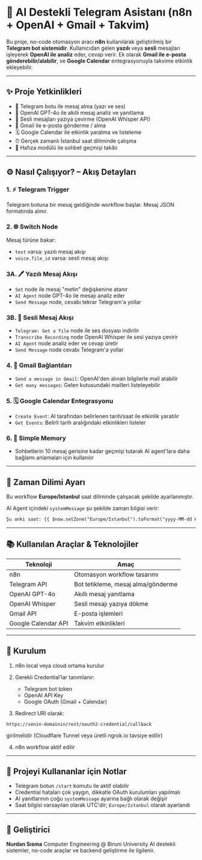 # 🤖 AI Destekli Telegram Asistanı (n8n + OpenAI + Gmail + Takvim)

Bu proje, no-code otomasyon aracı **n8n** kullanılarak geliştirilmiş bir **Telegram bot sistemidir**. Kullanıcıdan gelen **yazılı** veya **sesli** mesajları işleyerek **OpenAI ile analiz** eder, cevap verir. Ek olarak **Gmail ile e-posta gönderebilir/alabilir**, ve **Google Calendar** entegrasyonuyla takvime etkinlik ekleyebilir.

---

## ✨ Proje Yetkinlikleri

* 📢 Telegram botu ile mesaj alma (yazı ve ses)
* 🧠 OpenAI GPT-4o ile akıllı mesaj analiz ve yanıtlama
* 🎤 Sesli mesajları yazıya çevirme (OpenAI Whisper API)
* 📧 Gmail ile e-posta gönderme / alma
* 🗓️ Google Calendar ile etkinlik yaratma ve listeleme
* ⏰ Gerçek zamanlı İstanbul saat diliminde çalışma
* 🧳 Hafıza modülü ile sohbet geçmişi takibi

---

## ⚙️ Nasıl Çalışıyor? – Akış Detayları

### 1. ⚡️ Telegram Trigger

Telegram botuna bir mesaj geldiğinde workflow başlar. Mesaj JSON formatında alınır.

### 2. 🌐 Switch Node

Mesaj türüne bakar:

* `text` varsa: yazılı mesaj akışı
* `voice.file_id` varsa: sesli mesaj akışı

### 3A. 🖊️ Yazılı Mesaj Akışı

* `Set` node ile mesaj "metin" değişkenine atanır
* `AI Agent` node GPT-4o ile mesajı analiz eder
* `Send Message` node, cevabı tekrar Telegram'a yollar

### 3B. 🎤 Sesli Mesaj Akışı

* `Telegram: Get a file` node ile ses dosyası indirilir
* `Transcribe Recording` node OpenAI Whisper ile sesi yazıya çevirir
* `AI Agent` node analiz eder ve cevap üretir
* `Send Message` node cevabı Telegram'a yollar

### 4. 📧 Gmail Bağlantıları

* `Send a message in Gmail`: OpenAI'den alınan bilgilerle mail atabilir
* `Get many messages`: Gelen kutusundaki mailleri listeleyebilir

### 5. 🗓️ Google Calendar Entegrasyonu

* `Create Event`: AI tarafından belirlenen tarih/saat ile etkinlik yaratılır
* `Get Events`: Belirli tarih aralığındaki etkinlikleri listeler

### 6. 🧣 Simple Memory

* Sohbetlerin 10 mesaj gerisine kadar geçmişi tutarak AI agent'lara daha bağlamı anlamaları için kullanılır

---

## 📅 Zaman Dilimi Ayarı

Bu workflow **Europe/Istanbul** saat diliminde çalışacak şekilde ayarlanmıştır.

AI Agent içindeki `systemMessage` şu şekilde zaman bilgisi verir:

```txt
Şu anki saat: {{ $now.setZone("Europe/Istanbul").toFormat("yyyy-MM-dd HH:mm:ss") }}
```

---

## 📚 Kullanılan Araçlar & Teknolojiler

| Teknoloji           | Amaç                               |
| ------------------- | ---------------------------------- |
| n8n                 | Otomasyon workflow tasarımı        |
| Telegram API        | Bot tetikleme, mesaj alma/gönderme |
| OpenAI GPT-4o       | Akıllı mesaj yanıtlama             |
| OpenAI Whisper      | Sesli mesajı yazıya dökme          |
| Gmail API           | E-posta işlemleri                  |
| Google Calendar API | Takvim etkinlikleri                |

---

## 🚀 Kurulum

1. n8n local veya cloud ortama kurulur
2. Gerekli Credential'lar tanımlanır:

   * Telegram bot token
   * OpenAI API Key
   * Google OAuth (Gmail + Calendar)
3. Redirect URI olarak:

```
https://senin-domainin/rest/oauth2-credential/callback
```

girilmelidir (Cloudflare Tunnel veya üretli ngrok.io tavsiye edilir)

4. n8n workflow aktif edilir

---

## 📖 Projeyi Kullananlar için Notlar

* Telegram botun `/start` komutu ile aktif olabilir
* Credential hataları çok yaygın, dikkatle OAuth kurulumları yapılmalı
* AI yanıtlarının çoğu `systemMessage` ayarına bağlı olarak değişir
* Saat bilgisi varsayılan olarak UTC'dir; `Europe/Istanbul` olarak ayarlandı

---

## 👤 Geliştirici

**Nurdan Sısma**
Computer Engineering @ Biruni University
AI destekli sistemler, no-code araçlar ve backend geliştirme ile ilgilenir.
